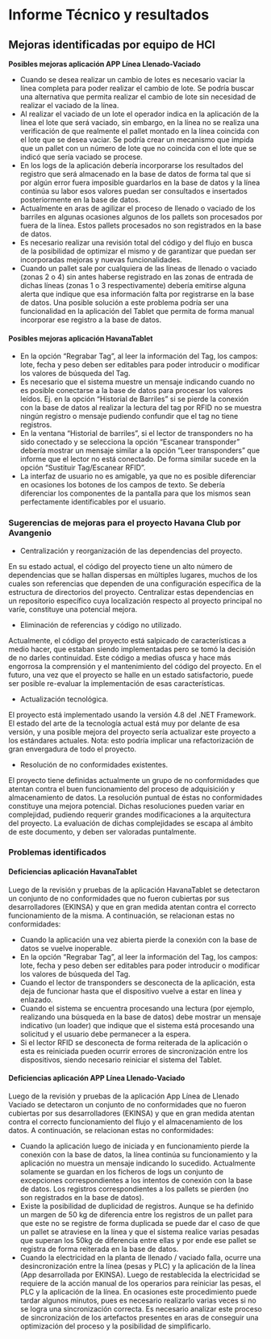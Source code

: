 # Informe Técnico y resultados

## Mejoras identificadas por equipo de HCI

**Posibles mejoras aplicación APP Línea Llenado-Vaciado**

- Cuando se desea realizar un cambio de lotes es necesario vaciar la línea completa para
poder realizar el cambio de lote. Se podría buscar una alternativa que permita realizar
el cambio de lote sin necesidad de realizar el vaciado de la línea.
- Al realizar el vaciado de un lote el operador indica en la aplicación de la línea el lote que
será vaciado, sin embargo, en la línea no se realiza una verificación de que realmente el
pallet montado en la línea coincida con el lote que se desea vaciar. Se podría crear un
mecanismo que impida que un pallet con un número de lote que no coincida con el lote
que se indicó que sería vaciado se procese.
- En los logs de la aplicación debería incorporarse los resultados del registro que será
almacenado en la base de datos de forma tal que si por algún error fuera imposible
guardarlos en la base de datos y la línea continúa su labor esos valores puedan ser
consultados e insertados posteriormente en la base de datos.
- Actualmente en aras de agilizar el proceso de llenado o vaciado de los barriles en algunas
ocasiones algunos de los pallets son procesados por fuera de la línea. Estos pallets
procesados no son registrados en la base de datos.
- Es necesario realizar una revisión total del código y del flujo en busca de la posibilidad
de optimizar el mismo y de garantizar que puedan ser incorporadas mejoras y nuevas
funcionalidades.
- Cuando un pallet sale por cualquiera de las líneas de llenado o vaciado (zonas 2 o 4) sin
antes haberse registrado en las zonas de entrada de dichas líneas (zonas 1 o 3
respectivamente) debería emitirse alguna alerta que indique que esa información falta
por registrarse en la base de datos. Una posible solución a este problema podría ser una
funcionalidad en la aplicación del Tablet que permita de forma manual incorporar ese
registro a la base de datos.


#### Posibles mejoras aplicación HavanaTablet 

- En la opción “Regrabar Tag”, al leer la información del Tag, los campos: lote, fecha y
peso deben ser editables para poder introducir o modificar los valores de búsqueda del
Tag.
- Es necesario que el sistema muestre un mensaje indicando cuando no es posible
conectarse a la base de datos para procesar los valores leídos. Ej. en la opción “Historial
de Barriles” si se pierde la conexión con la base de datos al realizar la lectura del tag por
RFID no se muestra ningún registro o mensaje pudiendo confundir que el tag no tiene
registros.
- En la ventana “Historial de barriles”, si el lector de transponders no ha sido conectado y
se selecciona la opción “Escanear transponder” debería mostrar un mensaje similar a la
opción “Leer transponders” que informe que el lector no está conectado. De forma
similar sucede en la opción “Sustituir Tag/Escanear RFID”.
- La interfaz de usuario no es amigable, ya que no es posible diferenciar en ocasiones los
botones de los campos de texto. Se debería diferenciar los componentes de la pantalla
para que los mismos sean perfectamente identificables por el usuario.

### Sugerencias de mejoras para el proyecto Havana Club por Avangenio

- Centralización y reorganización de las dependencias del proyecto.

En su estado actual, el código del proyecto tiene un alto número de dependencias que se hallan dispersas en múltiples lugares, muchos de los cuales son referencias que dependen de una configuración específica de la estructura de directorios del proyecto. Centralizar estas dependencias en un repositorio específico cuya localización respecto al proyecto principal no varíe, constituye una potencial mejora.

- Eliminación de referencias y código no utilizado.

Actualmente, el código del proyecto está salpicado de características a medio hacer, que estaban siendo implementadas pero se tomó la decisión de no darles continuidad. Este código a medias ofusca y hace más engorrosa la comprensión y el mantenimiento del código del proyecto. En el futuro, una vez que el proyecto se halle en un estado satisfactorio, puede ser posible re-evaluar la implementación de esas características.

- Actualización tecnológica.

El proyecto está implementado usando la versión 4.8 del .NET Framework. El estado del arte de la tecnología actual está muy por delante de esa versión, y una posible mejora del proyecto sería actualizar este proyecto a los estándares actuales. Nota: esto podría implicar una refactorización de gran envergadura de todo el proyecto.

- Resolución de no conformidades existentes.

El proyecto tiene definidas actualmente un grupo de no conformidades que atentan contra el buen funcionamiento del proceso de adquisición y almacenamiento de datos. La resolución puntual de éstas no conformidades constituye una mejora potencial. Dichas resoluciones pueden variar en complejidad, pudiendo requerir grandes modificaciones a la arquitectura del proyecto. La evaluación de dichas complejidades se escapa al ámbito de este documento, y deben ser valoradas puntalmente.

### Problemas identificados

#### Deficiencias aplicación HavanaTablet

Luego de la revisión y pruebas de la aplicación HavanaTablet se detectaron un conjunto de no conformidades que no fueron cubiertas por sus desarrolladores (EKINSA) y que en gran medida atentan contra el correcto funcionamiento de la misma. A continuación, se relacionan estas no conformidades:

- Cuando la aplicación una vez abierta pierde la conexión con la base de datos se vuelve inoperable.
- En la opción “Regrabar Tag”, al leer la información del Tag, los campos: lote, fecha y peso deben ser editables para poder introducir o modificar los valores de búsqueda del Tag.
- Cuando el lector de transponders se desconecta de la aplicación, esta deja de funcionar hasta que el dispositivo vuelve a estar en línea y enlazado.
- Cuando el sistema se encuentra procesando una lectura (por ejemplo, realizando una búsqueda en la base de datos) debe mostrar un mensaje indicativo (un loader) que indique que el sistema está procesando una solicitud y el usuario debe permanecer a la espera.
- Si el lector RFID se desconecta de forma reiterada de la aplicación o esta es reiniciada pueden ocurrir errores de sincronización entre los dispositivos, siendo necesario reiniciar el sistema del Tablet.

#### Deficiencias aplicación APP Línea Llenado-Vaciado

Luego de la revisión y pruebas de la aplicación App Línea de Llenado Vaciado se detectaron un conjunto de no conformidades que no fueron cubiertas por sus desarrolladores (EKINSA) y que en gran medida atentan contra el correcto funcionamiento del flujo y el almacenamiento de los datos. A continuación, se relacionan estas no conformidades:

- Cuando la aplicación luego de iniciada y en funcionamiento pierde la conexión con la base de datos, la línea continúa su funcionamiento y la aplicación no muestra un mensaje indicando lo sucedido. Actualmente solamente se guardan en los ficheros de logs un conjunto de excepciones correspondientes a los intentos de conexión con la base de datos. Los registros correspondientes a los pallets se pierden (no son registrados en la base de datos).
- Existe la posibilidad de duplicidad de registros. Aunque se ha definido un margen de 50 kg de diferencia entre los registros de un pallet para que este no se registre de forma duplicada se puede dar el caso de que un pallet se atraviese en la línea y que el sistema realice varias pesadas que superan los 50kg de diferencia entre ellas y por ende ese pallet se registra de forma reiterada en la base de datos.
- Cuando la electricidad en la planta de llenado / vaciado falla, ocurre una desincronización entre la línea (pesas y PLC) y la aplicación de la línea (App desarrollada por EKINSA). Luego de restablecida la electricidad se requiere de la acción manual de los operarios para reiniciar las pesas, el PLC y la aplicación de la línea. En ocasiones este procedimiento puede tardar algunos minutos, pues es necesario realizarlo varias veces si no se logra una sincronización correcta. Es necesario analizar este proceso de sincronización de los artefactos presentes en aras de conseguir una optimización del proceso y la posibilidad de simplificarlo.
